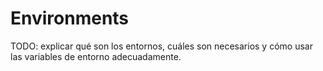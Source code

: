 # Environments

TODO: explicar qué son los entornos, cuáles son necesarios y cómo usar las variables de entorno adecuadamente.
